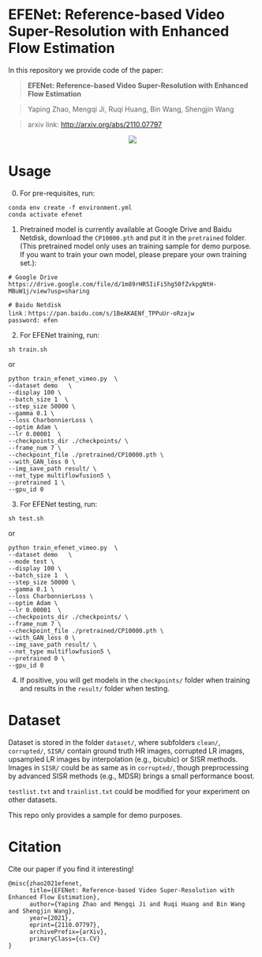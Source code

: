 # EFENet: Reference-based Video Super-Resolution with Enhanced Flow Estimation
In this repository we provide code of the paper:
> **EFENet: Reference-based Video Super-Resolution with Enhanced Flow Estimation**

> Yaping Zhao, Mengqi Ji, Ruqi Huang, Bin Wang, Shengjin Wang

> arxiv link: http://arxiv.org/abs/2110.07797

<p align="center">
<img src="img/teaser.png">
</p>

# Usage
0. For pre-requisites, run:
```
conda env create -f environment.yml
conda activate efenet
```
1. Pretrained model is currently available at Google Drive and Baidu Netdisk, download the `CP10000.pth` and put it in the `pretrained` folder. (This pretrained model only uses an training sample for demo purpose. If you want to train your own model, please prepare your own training set.): 
```
# Google Drive
https://drive.google.com/file/d/1m89rHR5IiFi5hg50fZvkpgNtH-MBuW1j/view?usp=sharing

# Baidu Netdisk
link：https://pan.baidu.com/s/1BeAKAENf_TPPuUr-oRzajw 
password: efen
```
2. For EFENet training, run:
```
sh train.sh
```
or
```
python train_efenet_vimeo.py  \
--dataset demo   \
--display 100 \
--batch_size 1  \
--step_size 50000 \
--gamma 0.1 \
--loss CharbonnierLoss \
--optim Adam \
--lr 0.00001  \
--checkpoints_dir ./checkpoints/ \
--frame_num 7 \
--checkpoint_file ./pretrained/CP10000.pth \
--with_GAN_loss 0 \
--img_save_path result/ \
--net_type multiflowfusion5 \
--pretrained 1 \
--gpu_id 0 
```
3. For EFENet testing, run:
```
sh test.sh
```
or
```
python train_efenet_vimeo.py  \
--dataset demo   \
--mode test \
--display 100 \
--batch_size 1  \
--step_size 50000 \
--gamma 0.1 \
--loss CharbonnierLoss \
--optim Adam \
--lr 0.00001  \
--checkpoints_dir ./checkpoints/ \
--frame_num 7 \
--checkpoint_file ./pretrained/CP10000.pth \
--with_GAN_loss 0 \
--img_save_path result/ \
--net_type multiflowfusion5 \
--pretrained 0 \
--gpu_id 0
```

4. If positive, you will get models in the `checkpoints/` folder when training and results in the `result/` folder when testing.

# Dataset
Dataset is stored in the folder `dataset/`, where subfolders `clean/`, `corrupted/`, `SISR/` contain ground truth HR images, corrupted LR images, upsampled LR images by interpolation (e.g., bicubic) or SISR methods.
Images in `SISR/` could be as same as in `corrupted/`, though preprocessing by advanced SISR methods (e.g., MDSR) brings a small performance boost.

`testlist.txt` and `trainlist.txt` could be modified for your experiment on other datasets. 

This repo only provides a sample for demo purposes. 

# Citation
Cite our paper if you find it interesting!
```
@misc{zhao2021efenet,
      title={EFENet: Reference-based Video Super-Resolution with Enhanced Flow Estimation}, 
      author={Yaping Zhao and Mengqi Ji and Ruqi Huang and Bin Wang and Shengjin Wang},
      year={2021},
      eprint={2110.07797},
      archivePrefix={arXiv},
      primaryClass={cs.CV}
}
```
